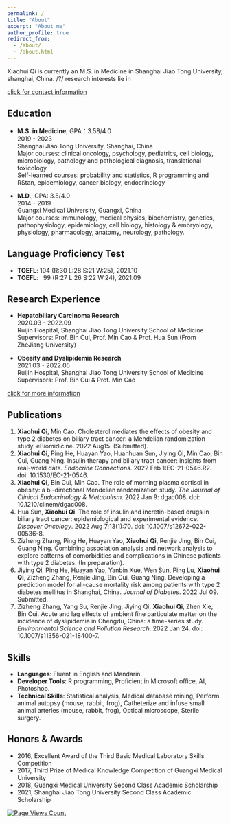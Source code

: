 ```yaml
---
permalink: /
title: "About"
excerpt: "About me"
author_profile: true
redirect_from: 
  - /about/
  - /about.html
---
```


Xiaohui Qi is currently an M.S. in Medicine in Shanghai Jiao Tong University, shanghai, China. /?/ research interests lie in 

[click for contact information](https://xiaoohuiqi.github.io/contact)

## Education
* **M.S. in Medicine**, GPA：3.58/4.0 <br/>
2019 - 2023  <br/>
Shanghai Jiao Tong University, Shanghai, China <br/>
Major courses: clinical oncology, psychology, pediatrics, cell biology, microbiology, pathology and pathological diagnosis, translational toxicology <br/>
Self-learned courses: probability and statistics, R programming and RStan, epidemiology, cancer biology, endocrinology

* **M.D.**, GPA: 3.5/4.0 <br/>
2014 - 2019  <br/>
Guangxi Medical University, Guangxi, China <br/>
Major courses: immunology, medical physics, biochemistry, genetics, pathophysiology, epidemiology, cell biology, histology & embryology, physiology, pharmacology, anatomy, neurology, pathology.

## Language Proficiency Test 
* **TOEFL**: 104 (R:30 L:28 S:21 W:25), 2021.10
* **TOEFL**: &nbsp;&nbsp;99 (R:27 L:26 S:22 W:24), 2021.09

## Research Experience
* **Hepatobiliary Carcinoma Research** <br/>
2020.03 - 2022.09 <br/>
Ruijin Hospital, Shanghai Jiao Tong University School of Medicine <br/>
Supervisors: Prof. Bin Cui, Prof. Min Cao & Prof. Hua Sun (From ZheJiang University)
 
* **Obesity and Dyslipidemia Research** <br/>
2021.03 - 2022.05  <br/>
Ruijin Hospital, Shanghai Jiao Tong University School of Medicine <br/>
Supervisors: Prof. Bin Cui & Prof. Min Cao

[click for more information](https://xiaoohuiqi.github.io/research)

## Publications
1. **Xiaohui Qi**, Min Cao. Cholesterol mediates the effects of obesity and type 2 diabetes on biliary tract cancer: a Mendelian randomization study. eBiomidicine. 2022 Aug15. (Submitted).
2. **Xiaohui Qi**, Ping He, Huayan Yao, Huanhuan Sun, Jiying Qi, Min Cao, Bin Cui, Guang Ning. Insulin therapy and biliary tract cancer: insights from real-world data. *Endocrine Connections*. 2022 Feb 1:EC-21-0546.R2. doi: 10.1530/EC-21-0546.
3. **Xiaohui Qi**, Bin Cui, Min Cao. The role of morning plasma cortisol in obesity: a bi-directional Mendelian randomization study. *The Journal of Clinical Endocrinology & Metabolism*. 2022 Jan 9: dgac008. doi: 10.1210/clinem/dgac008.
4. Hua Sun, **Xiaohui Qi**. The role of insulin and incretin-based drugs in biliary tract cancer: epidemiological and experimental evidence. *Discover Oncology*. 2022 Aug 7;13(1):70. doi: 10.1007/s12672-022-00536-8.
5. Zizheng Zhang, Ping He, Huayan Yao, **Xiaohui Qi**, Renjie Jing, Bin Cui, Guang Ning. Combining association analysis and network analysis to explore patterns of comorbidities and complications in Chinese patients with type 2 diabetes. (In preparation).
6. Jiying Qi, Ping He, Huayan Yao, Yanbin Xue, Wen Sun, Ping Lu, **Xiaohui Qi**, Zizheng Zhang, Renjie Jing, Bin Cui, Guang Ning. Developing a prediction model for all-cause mortality risk among patients with type 2 diabetes mellitus in Shanghai, China. *Journal of Diabetes*. 2022 Jul 09. Submitted.
7. Zizheng Zhang, Yang Su, Renjie Jing, Jiying Qi, **Xiaohui Qi**, Zhen Xie, Bin Cui. Acute and lag effects of ambient fine particulate matter on the incidence of dyslipidemia in Chengdu, China: a time-series study. *Environmental Science and Pollution Research*. 2022 Jan 24. doi: 10.1007/s11356-021-18400-7.

## Skills
* **Languages**: Fluent in English and Mandarin.
* **Developer Tools**: R programming, Proficient in Microsoft office, AI, Photoshop.
* **Technical Skills**: Statistical analysis, Medical database mining, Perform animal autopsy (mouse, rabbit, frog), Catheterize and infuse small animal arteries (mouse, rabbit, frog), Optical microscope, Sterile surgery.

## Honors & Awards
* 2016, Excellent Award of the Third Basic Medical Laboratory Skills Competition
* 2017, Third Prize of Medical Knowledge Competition of Guangxi Medical University
* 2018, Guangxi Medical University Second Class Academic Scholarship
* 2021, Shanghai Jiao Tong University Second Class Academic Scholarship

[![Page Views Count](https://badges.toozhao.com/badges/01GD2HAZNE6KPK8JJ1HMAM6AN0/blue.svg)](https://badges.toozhao.com/stats/01GD2HAZNE6KPK8JJ1HMAM6AN0 "Get your own page views count badge on badges.toozhao.com")